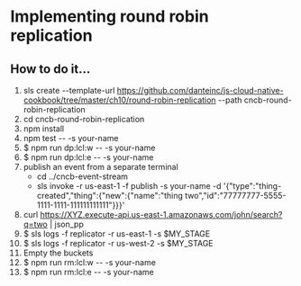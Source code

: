 # Implementing round robin replication

## How to do it...
1. sls create --template-url https://github.com/danteinc/js-cloud-native-cookbook/tree/master/ch10/round-robin-replication --path cncb-round-robin-replication
2. cd cncb-round-robin-replication
3. npm install
4. npm test -- -s your-name
5. $ npm run dp:lcl:w -- -s your-name
6. $ npm run dp:lcl:e -- -s your-name
7. publish an event from a separate terminal
   * cd ../cncb-event-stream
   * sls invoke -r us-east-1 -f publish -s your-name -d '{"type":"thing-created","thing":{"new":{"name":"thing two","id":"77777777-5555-1111-1111-111111111111"}}}'
8. curl https://XYZ.execute-api.us-east-1.amazonaws.com/john/search?q=two | json_pp
9. $ sls logs -f replicator -r us-east-1 -s $MY_STAGE
10. $ sls logs -f replicator -r us-west-2 -s $MY_STAGE
11. Empty the buckets
12. $ npm run rm:lcl:w -- -s your-name
13. $ npm run rm:lcl:e -- -s your-name
